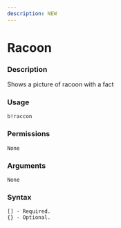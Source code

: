 ```yaml
---
description: NEW
---
```


# Racoon

### **Description**

Shows a picture of racoon with a fact

### Usage

```
b!raccon
```

### Permissions

```
None
```

### Arguments

```
None
```

### Syntax

```
[] - Required.
{} - Optional.
```
